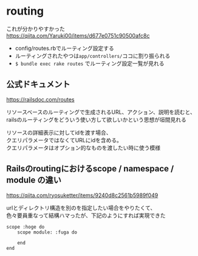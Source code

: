 # routing
これが分かりやすかった  
https://qiita.com/Yaruki00/items/d677e0751c90500afc8c

- config/routes.rbでルーティング設定する
- ルーティングされたやつは`app/controllers/`ココに割り振られる
- `$ bundle exec rake routes` でルーティング設定一覧が見れる

## 公式ドキュメント
https://railsdoc.com/routes

リソースベースのルーティングで生成されるURL、アクション、説明を読むと、  
railsのルーティングをどういう使い方して欲しいかという思想が垣間見れる

リソースの詳細表示に対してidを渡す場合、  
クエリパラメータではなくてURLにidを含める。  
クエリパラメータはオプション的なものを渡したい時に使う模様

## Railsのroutingにおけるscope / namespace / module の違い
https://qiita.com/ryosuketter/items/9240d8c2561b5989f049

urlとディレクトリ構造を別のを指定したい場合をやりたくて、  
色々要員重なって結構ハマったが、下記のようにすれば実現できた  
```
scope :hoge do
    scope module: :fuga do

    end
end
```